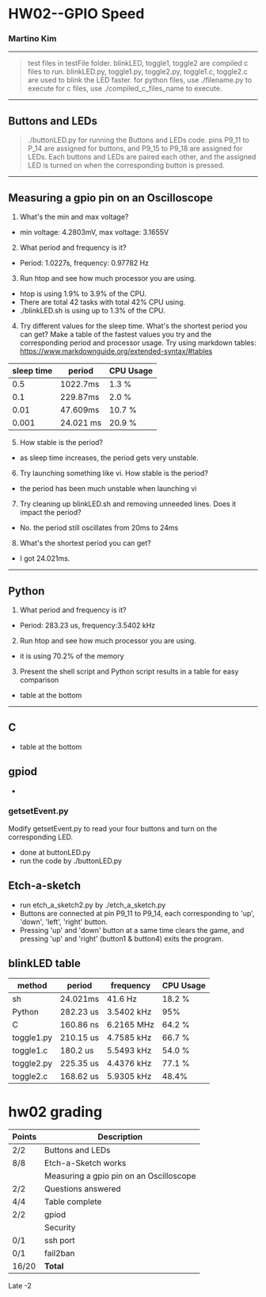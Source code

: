 # HW02--GPIO Speed
### Martino Kim

---

>test files in testFile folder.
>blinkLED, toggle1, toggle2 are compiled c files to run.
>blinkLED.py, toggle1.py, toggle2.py, toggle1.c, toggle2.c are used to blink the LED faster.
>for python files, use ./filename.py to execute
>for c files, use ./compiled_c_files_name to execute.

---

## Buttons and LEDs
> ./buttonLED.py for running the Buttons and LEDs code. 
> pins P9_11 to P_14 are assigned for buttons, and P9_15 to P9_18 are assigned for LEDs. Each buttons and LEDs are paired each other, and the assigned LED is turned on when the corresponding button is pressed.

---

## Measuring a gpio pin on an Oscilloscope
1. What's the min and max voltage?
* min voltage: 4.2803mV, max voltage: 3.1655V

2. What period and frequency is it?
* Period: 1.0227s, frequency: 0.97782 Hz

3. Run htop and see how much processor you are using.
* htop is using 1.9% to 3.9% of the CPU.
* There are total 42 tasks with total 42% CPU using.
* ./blinkLED.sh is using up to 1.3% of the CPU.

4. Try different values for the sleep time. What's the shortest period you can get? Make a table of the fastest values you try and the corresponding period and processor usage. Try using markdown tables: https://www.markdownguide.org/extended-syntax/#tables

|sleep time|period|CPU Usage|
|---|---|---|
|0.5|1022.7ms|1.3 %|
|0.1|229.87ms|2.0 %|
|0.01|47.609ms|10.7 %|
|0.001|24.021 ms|20.9 %|

5. How stable is the period?
* as sleep time increases, the period gets very unstable.

6. Try launching something like vi. How stable is the period?
* the period has been much unstable when launching vi

7. Try cleaning up blinkLED.sh and removing unneeded lines. Does it impact the period?
* No. the period still oscillates from 20ms to 24ms

8. What's the shortest period you can get?
* I got 24.021ms.

---

## Python

1. What period and frequency is it?
* Period: 283.23 us, frequency:3.5402 kHz

2. Run htop and see how much processor you are using.
* it is using 70.2% of the memory

3. Present the shell script and Python script results in a table for easy comparison
* table at the bottom

---

## C
* table at the bottom

## gpiod
* 

### getsetEvent.py
Modify getsetEvent.py to read your four buttons and turn on the corresponding LED.
* done at buttonLED.py 
* run the code by ./buttonLED.py

## Etch-a-sketch
* run etch_a_sketch2.py by ./etch_a_sketch.py
* Buttons are connected at pin P9_11 to P9_14, each corresponding to 'up', 'down', 'left', 'right' button.
* Pressing 'up' and 'down' button at a same time clears the game, and pressing 'up' and 'right' (button1 & button4) exits the program.

## blinkLED table
|method|period|frequency|CPU Usage|
|---|---|---|---|
|sh|24.021ms|41.6 Hz|18.2 %|
|Python|282.23 us|3.5402 kHz|95%|
|C|160.86 ns|6.2165 MHz|64.2 %|
|toggle1.py|210.15 us|4.7585 kHz|66.7 %|
|toggle1.c|180.2 us|5.5493 kHz|54.0 %|
|toggle2.py|225.35 us|4.4376 kHz| 77.1 %|
|toggle2.c|168.62 us|5.9305 kHz|48.4%|


# hw02 grading

| Points      | Description |
| ----------- | ----------- |
|  2/2 | Buttons and LEDs 
|  8/8 | Etch-a-Sketch works
|      | Measuring a gpio pin on an Oscilloscope 
|  2/2 | Questions answered
|  4/4 | Table complete
|  2/2 | gpiod
|      | Security
|  0/1 | ssh port 
|  0/1 | fail2ban
| 16/20   | **Total**
Late -2
